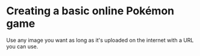 # Creating a basic online Pokémon game

Use any image you want as long as it's uploaded on the internet with a URL you can use.

